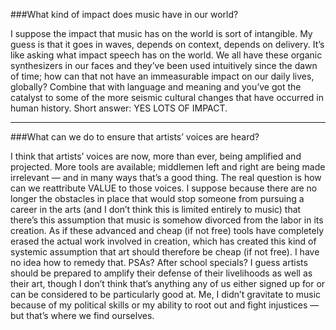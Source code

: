 ###What kind of impact does music have in our world?

I suppose the impact that music has on the world is sort of intangible. My guess is that it goes in waves, depends on context, depends on delivery. It’s like asking what impact speech has on the world. We all have these organic synthesizers in our faces and they’ve been used intuitively since the dawn of time; how can that not have an immeasurable impact on our daily lives, globally? Combine that with language and meaning and you’ve got the catalyst to some of the more seismic cultural changes that have occurred in human history. Short answer: YES LOTS OF IMPACT.

***

###What can we do to ensure that artists’ voices are heard? 

I think that artists’ voices are now, more than ever, being amplified and projected. More tools are available; middlemen left and right are being made irrelevant — and in many ways that’s a good thing. The real question is how can we reattribute VALUE to those voices. I suppose because there are no longer the obstacles in place that would stop someone from pursuing a career in the arts (and I don’t think this is limited entirely to music) that there’s this assumption that music is somehow divorced from the labor in its creation. As if these advanced and cheap (if not free) tools have completely erased the actual work involved in creation, which has created this kind of systemic assumption that art should therefore be cheap (if not free). I have no idea how to remedy that. PSAs? After school specials? I guess artists should be prepared to amplify their defense of their livelihoods as well as their art, though I don’t think that’s anything any of us either signed up for or can be considered to be particularly good at. Me, I didn’t gravitate to music because of my political skills or my ability to root out and fight injustices — but that’s where we find ourselves.